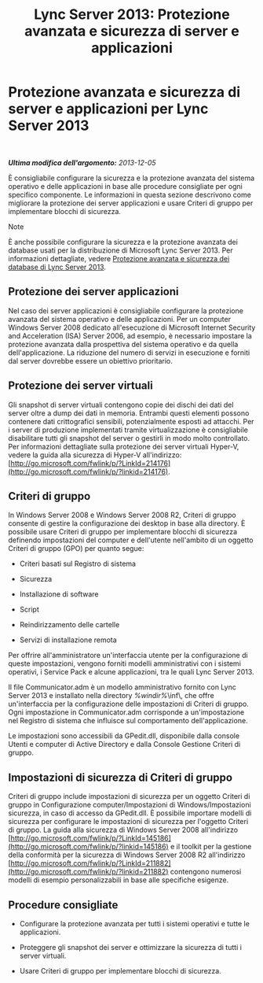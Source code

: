 ﻿---
title: 'Lync Server 2013: Protezione avanzata e sicurezza di server e applicazioni'
TOCTitle: Protezione avanzata e sicurezza di server e applicazioni per Lync Server 2013
ms:assetid: 9ca2b233-26f1-4d72-96e7-81a82c727806
ms:mtpsurl: https://technet.microsoft.com/it-it/library/Dn518331(v=OCS.15)
ms:contentKeyID: 60490916
ms.date: 08/24/2015
mtps_version: v=OCS.15
ms.translationtype: HT
---

# Protezione avanzata e sicurezza di server e applicazioni per Lync Server 2013

 

_**Ultima modifica dell'argomento:** 2013-12-05_

È consigliabile configurare la sicurezza e la protezione avanzata del sistema operativo e delle applicazioni in base alle procedure consigliate per ogni specifico componente. Le informazioni in questa sezione descrivono come migliorare la protezione dei server applicazioni e usare Criteri di gruppo per implementare blocchi di sicurezza.


> [!NOTE]
> È anche possibile configurare la sicurezza e la protezione avanzata dei database usati per la distribuzione di Microsoft Lync Server 2013. Per informazioni dettagliate, vedere <A href="lync-server-2013-hardening-and-protecting-databases.md">Protezione avanzata e sicurezza dei database di Lync Server 2013</A>.



## Protezione dei server applicazioni

Nel caso dei server applicazioni è consigliabile configurare la protezione avanzata del sistema operativo e delle applicazioni. Per un computer Windows Server 2008 dedicato all'esecuzione di Microsoft Internet Security and Acceleration (ISA) Server 2006, ad esempio, è necessario impostare la protezione avanzata dalla prospettiva del sistema operativo e da quella dell'applicazione. La riduzione del numero di servizi in esecuzione e forniti dal server dovrebbe essere un obiettivo prioritario.

## Protezione dei server virtuali

Gli snapshot di server virtuali contengono copie dei dischi dei dati del server oltre a dump dei dati in memoria. Entrambi questi elementi possono contenere dati crittografici sensibili, potenzialmente esposti ad attacchi. Per i server di produzione implementati tramite virtualizzazione è consigliabile disabilitare tutti gli snapshot del server o gestirli in modo molto controllato. Per informazioni dettagliate sulla protezione dei server virtuali Hyper-V, vedere la guida alla sicurezza di Hyper-V all'indirizzo: [http://go.microsoft.com/fwlink/p/?LinkId=214176](http://go.microsoft.com/fwlink/p/?linkid=214176).

## Criteri di gruppo

In Windows Server 2008 e Windows Server 2008 R2, Criteri di gruppo consente di gestire la configurazione dei desktop in base alla directory. È possibile usare Criteri di gruppo per implementare blocchi di sicurezza definendo impostazioni del computer e dell'utente nell'ambito di un oggetto Criteri di gruppo (GPO) per quanto segue:

  - Criteri basati sul Registro di sistema

  - Sicurezza

  - Installazione di software

  - Script

  - Reindirizzamento delle cartelle

  - Servizi di installazione remota

Per offrire all'amministratore un'interfaccia utente per la configurazione di queste impostazioni, vengono forniti modelli amministrativi con i sistemi operativi, i Service Pack e alcune applicazioni, tra le quali Lync Server 2013.

Il file Communicator.adm è un modello amministrativo fornito con Lync Server 2013 e installato nella directory *%windir%*\\inf\\, che offre un'interfaccia per la configurazione delle impostazioni di Criteri di gruppo. Ogni impostazione in Communicator.adm corrisponde a un'impostazione nel Registro di sistema che influisce sul comportamento dell'applicazione.

Le impostazioni sono accessibili da GPedit.dll, disponibile dalla console Utenti e computer di Active Directory e dalla Console Gestione Criteri di gruppo.

## Impostazioni di sicurezza di Criteri di gruppo

Criteri di gruppo include impostazioni di sicurezza per un oggetto Criteri di gruppo in Configurazione computer/Impostazioni di Windows/Impostazioni sicurezza, in caso di accesso da GPedit.dll. È possibile importare modelli di sicurezza per configurare le impostazioni di sicurezza per l'oggetto Criteri di gruppo. La guida alla sicurezza di Windows Server 2008 all'indirizzo [http://go.microsoft.com/fwlink/p/?LinkId=145186](http://go.microsoft.com/fwlink/p/?linkid=145186) e il toolkit per la gestione della conformità per la sicurezza di Windows Server 2008 R2 all'indirizzo [http://go.microsoft.com/fwlink/p/?LinkId=211882](http://go.microsoft.com/fwlink/p/?linkid=211882) contengono numerosi modelli di esempio personalizzabili in base alle specifiche esigenze.

## Procedure consigliate

  - Configurare la protezione avanzata per tutti i sistemi operativi e tutte le applicazioni.

  - Proteggere gli snapshot dei server e ottimizzare la sicurezza di tutti i server virtuali.

  - Usare Criteri di gruppo per implementare blocchi di sicurezza.


